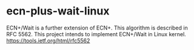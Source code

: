 # ecn-plus-wait-linux
ECN+/Wait is a further extension of ECN+. This algorithm is described in RFC 5562. This project intends to implement ECN+/Wait in Linux kernel. https://tools.ietf.org/html/rfc5562 
